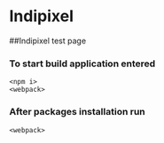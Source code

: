# Indipixel
##Indipixel test page
### To start build application entered 
    <npm i>
    <webpack>
### After packages installation run
    <webpack>
